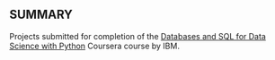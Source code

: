 ## SUMMARY
Projects submitted for completion of the [Databases and SQL for Data Science with Python](https://www.coursera.org/learn/sql-data-science) Coursera course by IBM.